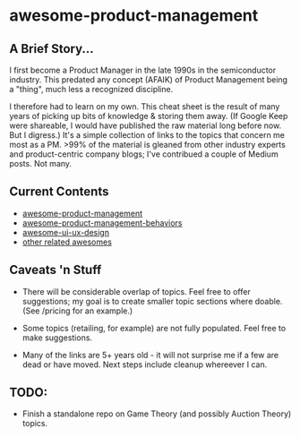 # awesome-product-management

## A Brief Story...

I first become a Product Manager in the late 1990s in the semiconductor industry. This predated any concept (AFAIK) of Product Management being a "thing", much less a recognized discipline.

I therefore had to learn on my own. This cheat sheet is the result of many years of picking up bits of knowledge & storing them away. (If Google Keep were shareable, I would have published the raw material long before now. But I digress.) It's a simple collection of links to the topics that concern me most as a PM. >99% of the material is gleaned from other industry experts and product-centric company blogs; I've contribued a couple of Medium posts. Not many.

## Current Contents

* [awesome-product-management](https://github.com/bjpcjp/awesome-product-management/blob/master/awesome-product-management-20190423.pdf)
* [awesome-product-management-behaviors](https://github.com/bjpcjp/awesome-product-management/blob/master/awesome-prodmgmt-behaviors-20190424.pdf)
* [awesome-ui-ux-design](https://github.com/bjpcjp/awesome-product-management/blob/master/awesome-ui-ux-20190425.pdf)
* [other related awesomes](https://github.com/bjpcjp/awesome-product-management/blob/master/selected-github-awesomes.md)

## Caveats 'n Stuff

* There will be considerable overlap of topics. Feel free to offer suggestions; my goal is to create smaller topic sections where doable. (See /pricing for an example.)

* Some topics (retailing, for example) are not fully populated. Feel free to make suggestions.

* Many of the links are 5+ years old - it will not surprise me if a few are dead or have moved. Next steps include cleanup whereever I can.

## TODO:

* Finish a standalone repo on Game Theory (and possibly Auction Theory) topics.
